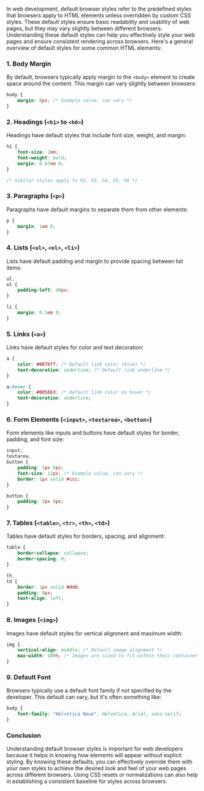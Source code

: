 In web development, default browser styles refer to the predefined styles that browsers apply to HTML elements unless overridden by custom CSS styles. These default styles ensure basic readability and usability of web pages, but they may vary slightly between different browsers. Understanding these default styles can help you effectively style your web pages and ensure consistent rendering across browsers. Here's a general overview of default styles for some common HTML elements:

### 1. Body Margin

By default, browsers typically apply margin to the `<body>` element to create space around the content. This margin can vary slightly between browsers:

```css
body {
    margin: 8px; /* Example value, can vary */
}
```

### 2. Headings (`<h1>` to `<h6>`)

Headings have default styles that include font size, weight, and margin:

```css
h1 {
    font-size: 2em;
    font-weight: bold;
    margin: 0.67em 0;
}

/* Similar styles apply to h2, h3, h4, h5, h6 */
```

### 3. Paragraphs (`<p>`)

Paragraphs have default margins to separate them from other elements:

```css
p {
    margin: 1em 0;
}
```

### 4. Lists (`<ul>`, `<ol>`, `<li>`)

Lists have default padding and margin to provide spacing between list items:

```css
ul,
ol {
    padding-left: 40px;
}

li {
    margin: 0.5em 0;
}
```

### 5. Links (`<a>`)

Links have default styles for color and text decoration:

```css
a {
    color: #007bff; /* Default link color (blue) */
    text-decoration: underline; /* Default link underline */
}

a:hover {
    color: #0056b3; /* Default link color on hover */
    text-decoration: underline;
}
```

### 6. Form Elements (`<input>`, `<textarea>`, `<button>`)

Form elements like inputs and buttons have default styles for border, padding, and font size:

```css
input,
textarea,
button {
    padding: 1px 6px;
    font-size: 11px; /* Example value, can vary */
    border: 1px solid #ccc;
}

button {
    padding: 2px 8px;
}
```

### 7. Tables (`<table>`, `<tr>`, `<th>`, `<td>`)

Tables have default styles for borders, spacing, and alignment:

```css
table {
    border-collapse: collapse;
    border-spacing: 0;
}

th,
td {
    border: 1px solid #ddd;
    padding: 8px;
    text-align: left;
}
```

### 8. Images (`<img>`)

Images have default styles for vertical alignment and maximum width:

```css
img {
    vertical-align: middle; /* Default image alignment */
    max-width: 100%; /* Images are sized to fit within their container */
}
```

### 9. Default Font

Browsers typically use a default font family if not specified by the developer. This default can vary, but it's often something like:

```css
body {
    font-family: "Helvetica Neue", Helvetica, Arial, sans-serif;
}
```

### Conclusion

Understanding default browser styles is important for web developers because it helps in knowing how elements will appear without explicit styling. By knowing these defaults, you can effectively override them with your own styles to achieve the desired look and feel of your web pages across different browsers. Using CSS resets or normalizations can also help in establishing a consistent baseline for styles across browsers.
